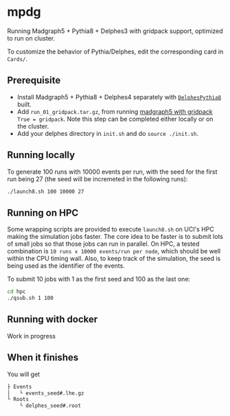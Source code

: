 # mpdg

Running Madgraph5 + Pythia8 + Delphes3 with gridpack support, optimized to run on cluster.   

To customize the behavior of Pythia/Delphes, edit the corresponding card in `Cards/`.  

## Prerequisite

+ Install Madgraph5 + Pythia8 + Delphes4 separately with [`DelphesPythia8`][dp8-url] built.
+ Add `run_01_gridpack.tar.gz`, from running [madgraph5 with gridpack][mg-grid] `True = gridpack`. Note this step can be completed either locally or on the cluster.  
+ Add your delphes directory in `init.sh` and do `source ./init.sh`.  

## Running locally

To generate 100 runs with 10000 events per run, with the seed for the first run being 27 (the seed will be incremeted in the following runs):

```bash
./launch8.sh 100 10000 27
```

## Running on HPC
Some wrapping scripts are provided to execute `launch8.sh` on UCI's HPC making the simulation jobs faster. The core idea to be faster is to submit lots of small jobs so that those jobs can run in parallel. On HPC, a tested combination is `10 runs x 10000 events/run per node`, which should be well within the CPU timing wall. Also, to keep track of the simulation, the seed is being used as the identifier of the events.  

To submit 10 jobs with 1 as the first seed and 100 as the last one:

```bash
cd hpc
./qsub.sh 1 100
```

## Running with docker
Work in progress  


## When it finishes
You will get

```bash
├ Events
│   └ events_seed#.lhe.gz
└ Roots
    └ delphes_seed#.root
```


[mg-grid]: https://cp3.irmp.ucl.ac.be/projects/madgraph/wiki/IntroGrid/
[dp8-url]: https://cp3.irmp.ucl.ac.be/projects/delphes/wiki/WorkBook/Pythia8/ 
